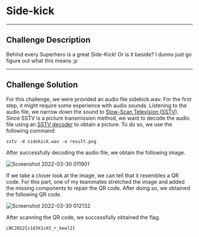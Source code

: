 # Side-kick

---

## Challenge Description 
Behind every Superhero is a great Side-Kick! Or is it beside? I dunno just go figure out what this means ;p

---

## Challenge Solution
For this challenge, we were provided an audio file sidekick.wav. For the first step, it might require some experience with audio sounds. Listening to the audio file, we narrow down the sound to [Slow-Scan Television (SSTV)](https://en.wikipedia.org/wiki/Slow-scan_television). Since SSTV is a picture transmission method, we want to decode the audio file using an [SSTV decoder](https://github.com/colaclanth/sstv) to obtain a picture. To do so, we use the following command:
```
sstv -d sidekick.wav -o result.png
```

After successfully decoding the audio file, we obtain the following image.

![Screenshot 2022-03-30 011901](https://user-images.githubusercontent.com/101789488/160669023-b455d7dd-45b3-4ca3-940b-73cae3d58474.png)

If we take a closer look at the image, we can tell that it resembles a QR code. For this part, one of my teammates stretched the image and added the missing components to repair the QR code. After doing so, we obtained the following QR code.

![Screenshot 2022-03-30 012132](https://user-images.githubusercontent.com/101789488/160669416-e04f9f0b-2bb0-45d6-b99a-c9ca0f41218f.png)

After scanning the QR code, we successfully obtained the flag.
```
LNC2022{s1d3k1ck5_r_kewl2}
```